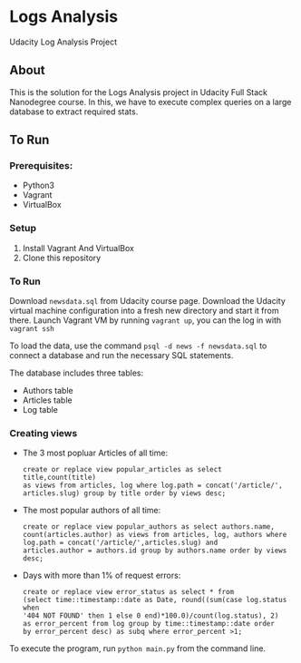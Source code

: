 # Logs Analysis

Udacity Log Analysis Project

## About

This is the solution for the Logs Analysis project in Udacity Full Stack Nanodegree course.
In this, we have to execute complex queries on a large database to extract required stats.

## To Run

### Prerequisites:
- Python3
- Vagrant
- VirtualBox

### Setup
1. Install Vagrant And VirtualBox
2. Clone this repository

### To Run

Download `newsdata.sql` from Udacity course page.
Download the Udacity virtual machine configuration into a fresh new directory and start it from there.
Launch Vagrant VM by running `vagrant up`, you can the log in with `vagrant ssh`

To load the data, use the command `psql -d news -f newsdata.sql` to connect a database and run the necessary SQL statements.

The database includes three tables:
- Authors table
- Articles table
- Log table

### Creating views

  - The 3 most popluar Articles of all time:
  
        create or replace view popular_articles as select title,count(title) 
        as views from articles, log where log.path = concat('/article/',
        articles.slug) group by title order by views desc;
  
  - The most popular authors of all time:        
        
        create or replace view popular_authors as select authors.name,
        count(articles.author) as views from articles, log, authors where 
        log.path = concat('/article/',articles.slug) and 
        articles.author = authors.id group by authors.name order by views desc;
  
  - Days with more than 1% of request errors:
        
        create or replace view error_status as select * from 
        (select time::timestamp::date as Date, round((sum(case log.status when 
        '404 NOT FOUND' then 1 else 0 end)*100.0)/count(log.status), 2) 
        as error_percent from log group by time::timestamp::date order 
        by error_percent desc) as subq where error_percent >1;
   

To execute the program, run `python main.py` from the command line.

